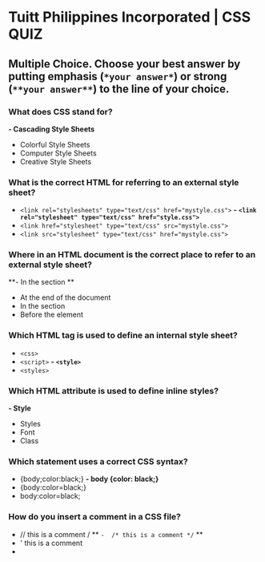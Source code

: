 # Tuitt Philippines Incorporated | CSS QUIZ

## Multiple Choice. Choose your best answer by putting emphasis (`*your answer*`) or strong (`**your answer**`) to the line of your choice.

### What does CSS stand for?
**- Cascading Style Sheets**
- Colorful Style Sheets
- Computer Style Sheets
- Creative Style Sheets

### What is the correct HTML for referring to an external style sheet?
- ```<link rel="stylesheets" type="text/css" href="mystyle.css">``` 
**- ```<link rel="stylesheet" type="text/css" href="style.css">```** 
- ```<link href="stylesheet" type="text/css" src="mystyle.css">``` 
- ```<link src="stylesheet" type="text/css" href="mystyle.css">``` 

### Where in an HTML document is the correct place to refer to an external style sheet?
**- In the <head> section **
- At the end of the document
- In the <body> section
- Before the <html> element

### Which HTML tag is used to define an internal style sheet?
- ```<css>```
- ```<script>```
**- ```<style>```**
- ```<styles>```

### Which HTML attribute is used to define inline styles?
**- Style**
- Styles
- Font
- Class

### Which statement uses a correct CSS syntax?
- {body;color:black;}
**- body {color: black;}**
- {body:color=black;}
- body:color=black;

### How do you insert a comment in a CSS file?
- // this is a comment /
** `-  /* this is a comment */` **
- ' this is a comment
- <!-- this is a comment →

### How do you add a background color for all <h1> elements?
**- h1 {background-color: #FFFFFF;}**
- all.h1 {background-color: #FFFFFF;}
- h1.all {background-color: #FFFFFF;}
- #h1 {background-color: #FFFFFF;}

### How do you select an element with id "demo"?
- *demo
- .demo
**- #demo**
- Demo

### How do you select elements with class name "test"?
- #test
- Test
- *test
**- .test**

### How do you select all p elements inside a div element?
- div + p
**- div p**
- div.p
- div ~ p

### How do you group selectors?
- Separate each selector with a space
- Separate each selector with a plus sign
**- Separate each selector with a comma**
- Separate each selector with a dot

### Which pseudo class selects links that are currently being hovered over by the mouse pointer?
- :link
- :visited
- :focus
**- :hover**

### If two selectors apply to the same element, the one with lower specificity wins.
- True
**- False**

### It is the main international standards organization for the World Wide Web
- WWW
- W3
**- W3C**
- C3W

### (5 pts) Identify the parts of the CSS Rule-set below:

	a, h1 {
	    font-weight: bold;
	    color: grey
	}

#### Selector: a, h1

#### Declaration: font-weight; blue font-size:12px
	
#### Property Name: font-weight; color

#### Property Value: blue, 12px

#### Declaration block: {
	    font-weight: bold;
	    color: grey
	}

### (5 pts) Determine the specificity value for each selectors below:

    div li a : 3
    
    #article .breaking-news : 110
    
    section .important-text span: 12
    
    main #comment #reply : 201 
    
    nav > ul > li > a:hover : 104
